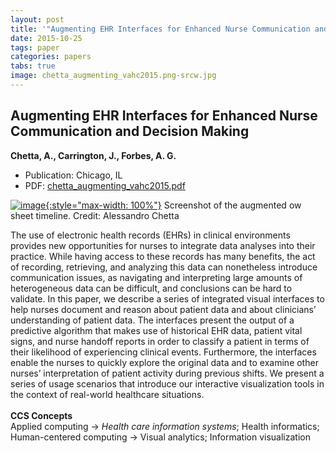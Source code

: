 ```yaml
---
layout: post
title: '"Augmenting EHR Interfaces for Enhanced Nurse Communication and Decision Making"'
date: 2015-10-25
tags: paper
categories: papers
tabs: true
image: chetta_augmenting_vahc2015.png-srcw.jpg
---
```


## Augmenting EHR Interfaces for Enhanced Nurse Communication and Decision Making
**Chetta, A., Carrington, J., Forbes, A. G.**
- Publication: Chicago, IL
- PDF: [chetta_augmenting_vahc2015.pdf](/documents/chetta_augmenting_vahc2015.pdf)


[![image](https://www.evl.uic.edu/output/originals/chetta_augmenting_vahc2015.png-srcw.jpg){:style="max-width: 100%"}](https://www.evl.uic.edu/output/originals/chetta_augmenting_vahc2015.png-srcw.jpg)
Screenshot of the augmented  ow sheet timeline.
Credit: Alessandro Chetta

The use of electronic health records (EHRs) in clinical environments provides new opportunities for nurses to integrate data analyses into their practice. While having access to these records has many benefits, the act of recording, retrieving, and analyzing this data can nonetheless introduce communication issues, as navigating and interpreting large amounts of heterogeneous data can be difficult, and conclusions can be hard to validate. In this paper, we describe a series of integrated visual interfaces to help nurses document and reason about patient data and about clinicians&rsquo; understanding of patient data. The interfaces present the output of a predictive algorithm that makes use of historical EHR data, patient vital signs, and nurse handoff reports in order to classify a patient in terms of their likelihood of experiencing clinical events. Furthermore, the interfaces enable the nurses to quickly explore the original data and to examine other nurses&rsquo; interpretation of patient activity during previous shifts. We present a series of usage scenarios that introduce our interactive visualization tools in the context of real-world healthcare situations.<br><br>
<strong>CCS Concepts</strong><br>
Applied computing -> <i>Health care information systems</i>; Health informatics; Human-centered computing -> Visual analytics; Information visualization